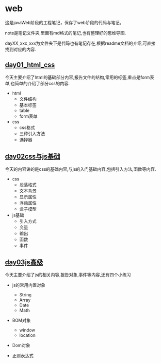 # web
这是javaWeb阶段的工程笔记，保存了web阶段的代码与笔记。

note是笔记文件夹,里面有md格式的笔记,也有整理好的思维导图.

dayXX_xxx_xxx为文件夹下是代码也有笔记存在,根据readme文档的介绍,可直接找到对应的内容.

## [day01_html_css](https://github.com/mr-yhl/web/tree/master/day01_html%26css)

今天主要介绍了html的基础部分内容,报告文件的结构,常用的标签,重点是form表单,也简单的介绍了部分css的内容.

+ html
  + 文件结构
  + 基本标签
  + table
  + form表单
+ css
  + css格式
  + 三种引入方法
  + 选择器

## [day02css与js基础](https://github.com/mr-yhl/web/tree/master/day02_css%26js)

今天的内容讲的是css的基础内容,与js的入门基础内容,包括引入方法,函数等内容.

+ css 
  + 段落格式
  + 文本背景
  + 显示属性
  + 浮动属性
  + 盒子模型
+ js基础
  + 引入方式
  + 变量
  + 输出
  + 函数
  + 事件

## [day03js高级](https://github.com/mr-yhl/web/tree/master/day03_js)

今天主要介绍了js的相关内容,报告对象,事件等内容,还有四个小练习

+ js的常用内置对象

  + String
  + Array
  + Date
  + Math

+ BOM对象

  + window
  + location

+ Dom对象

+ 正则表达式